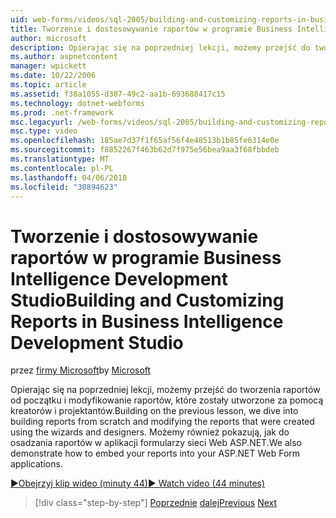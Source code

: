 ```yaml
---
uid: web-forms/videos/sql-2005/building-and-customizing-reports-in-business-intelligence-development-studio
title: Tworzenie i dostosowywanie raportów w programie Business Intelligence Development Studio | Dokumentacja firmy Microsoft
author: microsoft
description: Opierając się na poprzedniej lekcji, możemy przejść do tworzenia raportów od początku i modyfikowanie raportów, które zostały utworzone za pomocą kreatorów i projektantów. Firma Microsoft...
ms.author: aspnetcontent
manager: wpickett
ms.date: 10/22/2006
ms.topic: article
ms.assetid: f38a1055-d387-49c2-aa1b-693688417c15
ms.technology: dotnet-webforms
ms.prod: .net-framework
msc.legacyurl: /web-forms/videos/sql-2005/building-and-customizing-reports-in-business-intelligence-development-studio
msc.type: video
ms.openlocfilehash: 185ae7d37f1f65af56f4e48513b1b85fe6314e0e
ms.sourcegitcommit: f8852267f463b62d7f975e56bea9aa3f68fbbdeb
ms.translationtype: MT
ms.contentlocale: pl-PL
ms.lasthandoff: 04/06/2018
ms.locfileid: "30894623"
---
```

<a name="building-and-customizing-reports-in-business-intelligence-development-studio"></a><span data-ttu-id="45399-104">Tworzenie i dostosowywanie raportów w programie Business Intelligence Development Studio</span><span class="sxs-lookup"><span data-stu-id="45399-104">Building and Customizing Reports in Business Intelligence Development Studio</span></span>
====================
<span data-ttu-id="45399-105">przez [firmy Microsoft](https://github.com/microsoft)</span><span class="sxs-lookup"><span data-stu-id="45399-105">by [Microsoft](https://github.com/microsoft)</span></span>

<span data-ttu-id="45399-106">Opierając się na poprzedniej lekcji, możemy przejść do tworzenia raportów od początku i modyfikowanie raportów, które zostały utworzone za pomocą kreatorów i projektantów.</span><span class="sxs-lookup"><span data-stu-id="45399-106">Building on the previous lesson, we dive into building reports from scratch and modifying the reports that were created using the wizards and designers.</span></span> <span data-ttu-id="45399-107">Możemy również pokazują, jak do osadzania raportów w aplikacji formularzy sieci Web ASP.NET.</span><span class="sxs-lookup"><span data-stu-id="45399-107">We also demonstrate how to embed your reports into your ASP.NET Web Form applications.</span></span>

[<span data-ttu-id="45399-108">&#9654;Obejrzyj klip wideo (minuty 44)</span><span class="sxs-lookup"><span data-stu-id="45399-108">&#9654; Watch video (44 minutes)</span></span>](https://channel9.msdn.com/Blogs/ASP-NET-Site-Videos/building-and-customizing-reports-in-business-intelligence-development-studio)

> [!div class="step-by-step"]
> <span data-ttu-id="45399-109">[Poprzednie](getting-started-with-reporting-services.md)
> [dalej](creating-and-using-stored-procedures.md)</span><span class="sxs-lookup"><span data-stu-id="45399-109">[Previous](getting-started-with-reporting-services.md)
[Next](creating-and-using-stored-procedures.md)</span></span>
